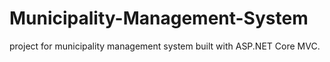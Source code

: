 # Municipality-Management-System
project for municipality management system built with ASP.NET Core MVC.
